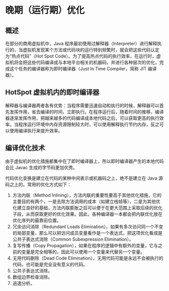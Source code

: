 # 晚期（运行期）优化



## 概述

在部分的商用虚拟机中，Java 程序最初使用过解释器（Interpreter）进行解释执行的，当虚拟机发现某个方法或代码块的运行特别频繁时，就会把这些代码认定为“热点代码”（Hot Spot Code）。为了提高热点代码的执行效率，在运行时，虚拟机将会把这些代码编译成与本地平台相关的机器码，并进行各种层次的优化，完成这个任务的编译器称为即时编译器（Just In Time Compiler，简称 JIT 编译器）。



## HotSpot 虚拟机内的即时编译器

解释器与编译器两者各有优势：当程序需要迅速自动和执行的时候，解释器可以首先发挥作用，省去编译的时间，立即执行。在程序运行后，随着时间的推移，编译器逐渐发挥作用，把越来越多的代码编译成本地代码之后，可以获取更高的执行效率。当程序运行环境中内存资源限制较大时，可以使用解释执行节约内存，反之可以使用编译执行来提升效率。



## 编译优化技术

由于虚拟机的优化措施都集中在了即时编译器上，所以即时编译器产生的本地代码会比 Javac 生成的字节码更加优秀。

代码优化变换是建立在代码的某种中间表示或机器码之上，绝不是建立在 Java 源码之上的。常用的优化方式如下：

1. 方法内联（Method Inlining），方法内联的重要性要高于其他优化措施，它的主要目的有两个，一是去除方法调用的成本（如建立栈帧等），二是为其他优化建立良好的基础，方法内联膨胀之后可以便于在更大范围上采取后续的优化子段，从而获取更好的优化效果。因此，各种编译器一本都会把内联优化放在优化序列的最靠前位置。
2. 冗余访问消除（Redundant Loads Elimination），如果有多次访问同一个不变的局部变量，那么可以把访问成员变量看作是一个表达式，把这项优化看成是公共子表达式消除（Common Subexpression Elimination）。
3. 复写传播（Copy Propagation），如果在程序的逻辑中有额外的变量，它与之前的变量是完全相等的，因此可以使用一个变量来代替另一个变量。
4. 无用代码删除（Dead Code Elimination），无用代码可能是永远不会被执行的代码，也可能是完全没有意义的代码。
5. 公共子表达式消除。
6. 数组边界检查消除。
7. 逃逸分析。

